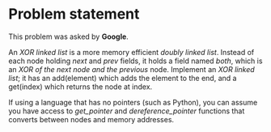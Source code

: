 Problem statement
=================
This problem was asked by **Google**.

An *XOR linked list* is a more memory efficient *doubly linked list*. Instead of each node holding *next* and
*prev* fields, it holds a field named *both*, which is an *XOR of the next node and the previous* node. 
Implement an *XOR linked list*; it has an add(element) which adds the element to the end, and a get(index)
which returns the node at index.

If using a language that has no pointers (such as Python), you can assume you have access to *get_pointer*
and *dereference_pointer* functions that converts between nodes and memory addresses.
